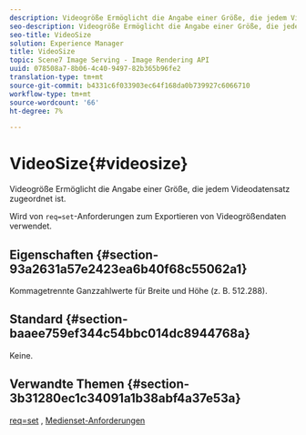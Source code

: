 ```yaml
---
description: Videogröße Ermöglicht die Angabe einer Größe, die jedem Videodatensatz zugeordnet ist.
seo-description: Videogröße Ermöglicht die Angabe einer Größe, die jedem Videodatensatz zugeordnet ist.
seo-title: VideoSize
solution: Experience Manager
title: VideoSize
topic: Scene7 Image Serving - Image Rendering API
uuid: 078508a7-8b06-4c40-9497-82b365b96fe2
translation-type: tm+mt
source-git-commit: b4331c6f033903ec64f168da0b739927c6066710
workflow-type: tm+mt
source-wordcount: '66'
ht-degree: 7%

---
```



# VideoSize{#videosize}

Videogröße Ermöglicht die Angabe einer Größe, die jedem Videodatensatz zugeordnet ist.

Wird von `req=set`-Anforderungen zum Exportieren von Videogrößendaten verwendet.

## Eigenschaften {#section-93a2631a57e2423ea6b40f68c55062a1}

Kommagetrennte Ganzzahlwerte für Breite und Höhe (z. B. 512.288).

## Standard {#section-baaee759ef344c54bbc014dc8944768a}

Keine.

## Verwandte Themen {#section-3b31280ec1c34091a1b38abf4a37e53a}

[req=set](/help/aem-is-ir-api/is-api/http-ref/image-serving-api-ref/c-http-protocol-reference/c-command-reference/r-req/r-set.md) ,  [Medienset-Anforderungen](/help/aem-is-ir-api/is-api/http-ref/image-serving-api-ref/c-http-protocol-reference/c-syntax-and-features/r-media-set-requests.md)
